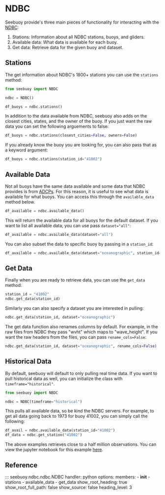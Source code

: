 # NDBC

Seebuoy provide's three main pieces of functionality for interacting with the [NDBC](http://www.ndbc.noaa.gov):

1. Stations: Information about all NDBC stations, buoys, and gliders.
2. Available data: What data is available for each buoy.
3. Get data: Retrieve data for the given buoy and dataset.



## Stations

The get information about NDBC's 1800+ stations you can use the `stations` method:

``` py
from seebuoy import NBDC

ndbc = NDBC()

df_buoys = ndbc.stations()
```

In addition to the data available from NDBC, seebuoy also adds on the closest cities, states, and the owner of the buoy. If you just want the raw data you can set the following arguements to false:

``` py
df_buoys = ndbc.stations(closest_cities=False, owners=False)

```

If you already know the buoy you are looking for, you can also pass that as a keyword argument:

``` py
df_buoys = ndbc.stations(station_id="41002")
```

## Available Data

Not all buoys have the same data available and some data that NDBC provides is from [ADCPs](https://en.wikipedia.org/wiki/Acoustic_Doppler_current_profiler). For this reason, it is useful to see what data is available for what buoys. You can access this through the `available_data` method below.

``` py
df_available = ndbc.available_data()
```

This will return the available data for all buoys for the default dataset. If you want to list all available data, you can use pass `dataset="all"`:

``` py
df_available = ndbc.available_data(dataset="all")
```

You can also subset the data to specific buoy by passing in a `station_id`:

``` py
df_available = ndbc.available_data(dataset="oceanographic", station_id="41002")
```


## Get Data

Finally when you are ready to retrieve data, you can use the `get_data` method:

``` py
station_id = "41002"
ndbc.get_data(station_id)
```

Similarly you can also specify a dataset you are interested in pulling:

``` py
ndbc.get_data(station_id, dataset="oceanographic")
```

The get data function also renames columns by default. For example, in the raw files from NDBC they pass "wvht" which maps to "wave_height". If you want the raw headers from the files, you can pass `rename_cols=False`:

``` py
ndbc.get_data(station_id, dataset="oceanographic", rename_cols=False)
```

## Historical Data

By default, seebuoy will default to only pulling real time data. If you want to pull historical data as well, you can initialize the class with `timeframe="historical"`.


``` py
from seebuoy import NBDC

ndbc = NDBC(timeframe="historical")
```

This pulls all available data, so be kind the NDBC servers. For example, to get all data going back to 1973 for buoy 41002, you can simply call the following:

``` py
df_avail = ndbc.available_data(station_id="41002")
df_data = ndbc.get_station("41002")
```

The above examples retrieves close to a half million observations. You can view the jupyter notebook for this example [here](https://github.com/nickc1/seebuoy/blob/master/examples/historical_data.ipynb).


## Reference


::: seebuoy.ndbc.ndbc.NDBC
    handler: python
    options:
      members:
        - __init__
        - stations
        - available_data
        - get_data
      show_root_heading: true
      show_root_full_path: false
      show_source: false
      heading_level: 3


